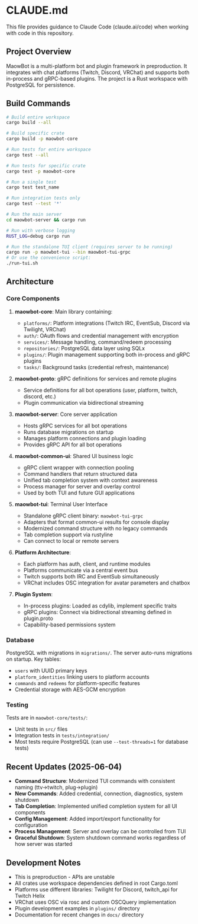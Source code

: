 # CLAUDE.md

This file provides guidance to Claude Code (claude.ai/code) when working with code in this repository.

## Project Overview

MaowBot is a multi-platform bot and plugin framework in preproduction. It integrates with chat platforms (Twitch, Discord, VRChat) and supports both in-process and gRPC-based plugins. The project is a Rust workspace with PostgreSQL for persistence.

## Build Commands

```bash
# Build entire workspace
cargo build --all

# Build specific crate
cargo build -p maowbot-core

# Run tests for entire workspace
cargo test --all

# Run tests for specific crate
cargo test -p maowbot-core

# Run a single test
cargo test test_name

# Run integration tests only
cargo test --test '*'

# Run the main server
cd maowbot-server && cargo run

# Run with verbose logging
RUST_LOG=debug cargo run

# Run the standalone TUI client (requires server to be running)
cargo run -p maowbot-tui --bin maowbot-tui-grpc
# Or use the convenience script:
./run-tui.sh
```

## Architecture

### Core Components

1. **maowbot-core**: Main library containing:
   - `platforms/`: Platform integrations (Twitch IRC, EventSub, Discord via Twilight, VRChat)
   - `auth/`: OAuth flows and credential management with encryption
   - `services/`: Message handling, command/redeem processing
   - `repositories/`: PostgreSQL data layer using SQLx
   - `plugins/`: Plugin management supporting both in-process and gRPC plugins
   - `tasks/`: Background tasks (credential refresh, maintenance)

2. **maowbot-proto**: gRPC definitions for services and remote plugins
   - Service definitions for all bot operations (user, platform, twitch, discord, etc.)
   - Plugin communication via bidirectional streaming

3. **maowbot-server**: Core server application
   - Hosts gRPC services for all bot operations
   - Runs database migrations on startup
   - Manages platform connections and plugin loading
   - Provides gRPC API for all bot operations

4. **maowbot-common-ui**: Shared UI business logic
   - gRPC client wrapper with connection pooling
   - Command handlers that return structured data
   - Unified tab completion system with context awareness
   - Process manager for server and overlay control
   - Used by both TUI and future GUI applications

5. **maowbot-tui**: Terminal User Interface
   - Standalone gRPC client binary: `maowbot-tui-grpc`
   - Adapters that format common-ui results for console display
   - Modernized command structure with no legacy commands
   - Tab completion support via rustyline
   - Can connect to local or remote servers

6. **Platform Architecture**:
   - Each platform has auth, client, and runtime modules
   - Platforms communicate via a central event bus
   - Twitch supports both IRC and EventSub simultaneously
   - VRChat includes OSC integration for avatar parameters and chatbox

7. **Plugin System**:
   - In-process plugins: Loaded as cdylib, implement specific traits
   - gRPC plugins: Connect via bidirectional streaming defined in plugin.proto
   - Capability-based permissions system

### Database

PostgreSQL with migrations in `migrations/`. The server auto-runs migrations on startup. Key tables:
- `users` with UUID primary keys
- `platform_identities` linking users to platform accounts
- `commands` and `redeems` for platform-specific features
- Credential storage with AES-GCM encryption

### Testing

Tests are in `maowbot-core/tests/`:
- Unit tests in `src/` files
- Integration tests in `tests/integration/`
- Most tests require PostgreSQL (can use `--test-threads=1` for database tests)

## Recent Updates (2025-06-04)

- **Command Structure**: Modernized TUI commands with consistent naming (ttv→twitch, plug→plugin)
- **New Commands**: Added credential, connection, diagnostics, system shutdown
- **Tab Completion**: Implemented unified completion system for all UI components
- **Config Management**: Added import/export functionality for configuration
- **Process Management**: Server and overlay can be controlled from TUI
- **Graceful Shutdown**: System shutdown command works regardless of how server was started

## Development Notes

- This is preproduction - APIs are unstable
- All crates use workspace dependencies defined in root Cargo.toml
- Platforms use different libraries: Twilight for Discord, twitch_api for Twitch Helix
- VRChat uses OSC via rosc and custom OSCQuery implementation
- Plugin development examples in `plugins/` directory
- Documentation for recent changes in `docs/` directory
